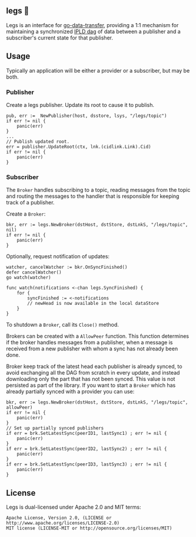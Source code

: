 ## legs 🦵

Legs is an interface for [go-data-transfer](https://github.com/filecoin-project/go-data-transfer),
providing a 1:1 mechanism for maintaining a synchronized [IPLD dag](https://docs.ipld.io/) of data between
a publisher and a subscriber's current state for that publisher.

## Usage

Typically an application will be either a provider or a subscriber, but may be both.

### Publisher

Create a legs publisher.  Update its root to cause it to publish.

```golang
pub, err :=  NewPublisher(host, dsstore, lsys, "/legs/topic")
if err != nil {
	panic(err)
}
...
// Publish updated root.
err = publisher.UpdateRoot(ctx, lnk.(cidlink.Link).Cid)
if err != nil {
	panic(err)
}
```

### Subscriber

The `Broker` handles subscribing to a topic, reading messages from the topic and routing the messages to the handler that is responsible for keeping track of a publisher.

Create a `Broker`:

```golang
bkr, err := legs.NewBroker(dstHost, dstStore, dstLnkS, "/legs/topic", nil)
if err != nil {
	panic(err)
}

```
Optionally, request notification of updates:

```golang
watcher, cancelWatcher := bkr.OnSyncFinished()
defer cancelWatcher()
go watch(watcher)

func watch(notifications <-chan legs.SyncFinished) {
    for {
        syncFinished := <-notifications
        // newHead is now available in the local dataStore
    }
}
```

To shutdown a `Broker`, call its `Close()` method.

Brokers can be created with a `AllowPeer` function.  This function determines if the broker handles messages from a publisher, when a message is received from a new publisher with whom a sync has not already been done.

Broker keep track of the latest head each publisher is already synced, to avoid exchanging all the DAG from scratch in every update, and instead downloading only the part that has not been synced. This value is not persisted as part
of the library. If you want to start a `Broker` which has already partially synced with a provider you can use:
```golang
bkr, err := legs.NewBroker(dstHost, dstStore, dstLnkS, "/legs/topic", allowPeer)
if err != nil {
    panic(err)
}
// Set up partially synced publishers
if err = brk.SetLatestSync(peerID1, lastSync1) ; err != nil {
    panic(err)
}
if err = brk.SetLatestSync(peerID2, lastSync2) ; err != nil {
    panic(err)
}
if err = brk.SetLatestSync(peerID3, lastSync3) ; err != nil {
    panic(err)
}
```

License
---

Legs is dual-licensed under Apache 2.0 and MIT terms:

    Apache License, Version 2.0, (LICENSE or http://www.apache.org/licenses/LICENSE-2.0)
    MIT license (LICENSE-MIT or http://opensource.org/licenses/MIT)
